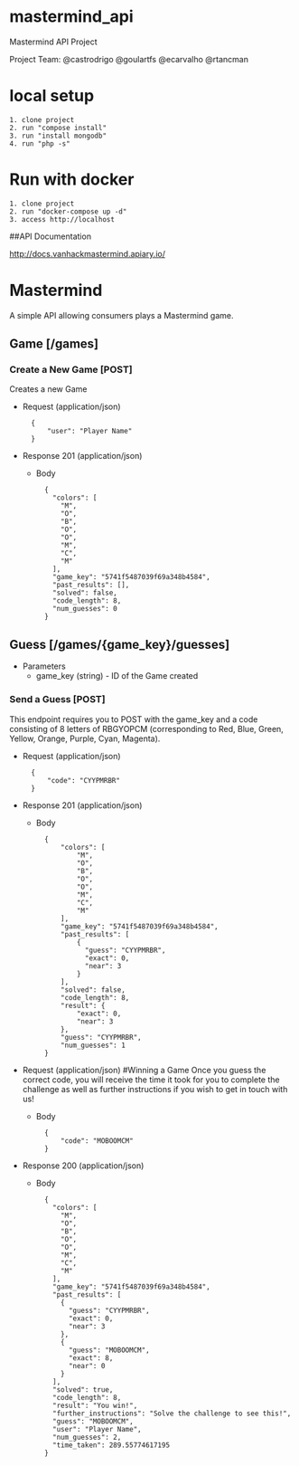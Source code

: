# mastermind_api
Mastermind API Project

Project Team:
@castrodrigo
@goulartfs
@ecarvalho
@rtancman


# local setup
```
1. clone project
2. run "compose install"
3. run "install mongodb"
4. run "php -s"
```

# Run with docker
```
1. clone project
2. run "docker-compose up -d"
3. access http://localhost
```


##API Documentation

http://docs.vanhackmastermind.apiary.io/

# Mastermind    

A simple API allowing consumers plays a Mastermind game.

## Game [/games]

### Create a New Game [POST]

Creates a new Game

+ Request (application/json)

        { 
            "user": "Player Name" 
        }

+ Response 201 (application/json)

    + Body
    
            {
              "colors": [
                "M",
                "O",
                "B",
                "O",
                "O",
                "M",
                "C",
                "M"
              ],
              "game_key": "5741f5487039f69a348b4584",
              "past_results": [],
              "solved": false,
              "code_length": 8,
              "num_guesses": 0
            }

## Guess [/games/{game_key}/guesses]

+ Parameters
    + game_key (string) - ID of the Game created

### Send a Guess [POST]

This endpoint requires you to POST with the game_key and a 
code consisting of 8 letters of 
RBGYOPCM (corresponding to Red, Blue, Green, Yellow, Orange, Purple, Cyan, Magenta).

+ Request (application/json)

        { 
            "code": "CYYPMRBR"
        }

+ Response 201 (application/json)

    + Body

            {
                "colors": [
                    "M",
                    "O",
                    "B",
                    "O",
                    "O",
                    "M",
                    "C",
                    "M"
                ],
                "game_key": "5741f5487039f69a348b4584",
                "past_results": [
                    {
                      "guess": "CYYPMRBR",
                      "exact": 0,
                      "near": 3
                    }
                ],
                "solved": false,
                "code_length": 8,
                "result": {
                    "exact": 0,
                    "near": 3
                },
                "guess": "CYYPMRBR",
                "num_guesses": 1
            }

    
+ Request (application/json)
    #Winning a Game
    Once you guess the correct code, you will receive the time it 
    took for you to complete the challenge as well as further 
    instructions if you wish to get in touch with us!
        
    + Body

            { 
                "code": "MOBOOMCM"
            }

+ Response 200 (application/json)

    + Body
    
            {
              "colors": [
                "M",
                "O",
                "B",
                "O",
                "O",
                "M",
                "C",
                "M"
              ],
              "game_key": "5741f5487039f69a348b4584",
              "past_results": [
                {
                  "guess": "CYYPMRBR",
                  "exact": 0,
                  "near": 3
                },
                {
                  "guess": "MOBOOMCM",
                  "exact": 8,
                  "near": 0
                }
              ],
              "solved": true,
              "code_length": 8,
              "result": "You win!",
              "further_instructions": "Solve the challenge to see this!",
              "guess": "MOBOOMCM",
              "user": "Player Name",
              "num_guesses": 2,
              "time_taken": 289.55774617195
            }
